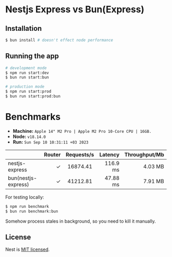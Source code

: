 # Nestjs Express vs Bun(Express)

## Installation

```bash
$ bun install # doesn't effect node performance
```

## Running the app

```bash
# development mode
$ npm run start:dev
$ bun run start:bun

# production mode
$ npm run start:prod
$ bun run start:prod:bun
```

# Benchmarks

* __Machine:__ `Apple 14" M2 Pro | Apple M2 Pro 10-Core CPU | 16GB.`
* __Node:__ `v18.14.0`
* __Run:__ `Sun Sep 10 10:31:11 +03 2023`

|                     | Router | Requests/s |  Latency | Throughput/Mb |
|:--------------------|-------:|:----------:|---------:|--------------:|
| nestjs-express      |      ✓ |  16874.41  | 116.9 ms |       4.03 MB |
| bun(nestjs-express) |      ✓ |  41212.81  | 47.88 ms |       7.91 MB |

For testing locally:

```bash
$ npm run benchmark
$ bun run benchmark:bun
```

Somehow process stales in background, so you need to kill it manually.

## License

Nest is [MIT licensed](LICENSE).
